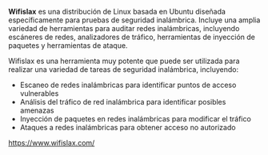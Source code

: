 **Wifislax** es una distribución de Linux basada en Ubuntu diseñada específicamente para pruebas de seguridad inalámbrica. Incluye una amplia variedad de herramientas para auditar redes inalámbricas, incluyendo escáneres de redes, analizadores de tráfico, herramientas de inyección de paquetes y herramientas de ataque.

Wifislax es una herramienta muy potente que puede ser utilizada para realizar una variedad de tareas de seguridad inalámbrica, incluyendo:

- Escaneo de redes inalámbricas para identificar puntos de acceso vulnerables
- Análisis del tráfico de red inalámbrica para identificar posibles amenazas
- Inyección de paquetes en redes inalámbricas para modificar el tráfico
- Ataques a redes inalámbricas para obtener acceso no autorizado

https://www.wifislax.com/
